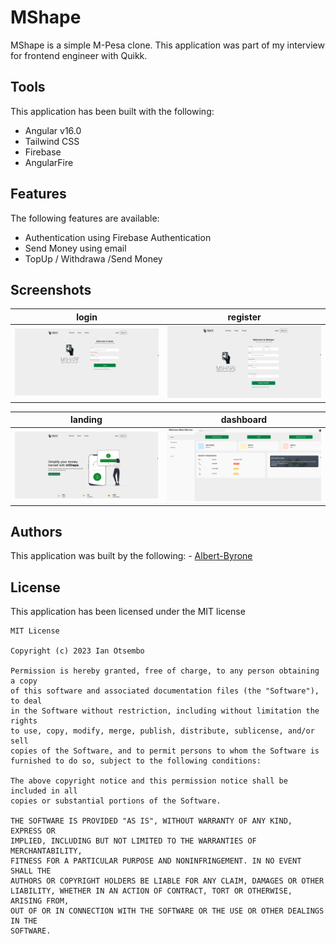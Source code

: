 # MShape

MShape is a simple M-Pesa clone. This application was part of my interview for frontend engineer with Quikk.

## Tools

This application has been built with the following:

- Angular v16.0
- Tailwind CSS
- Firebase
- AngularFire

## Features

The following features are available:

- Authentication using Firebase Authentication
- Send Money using email
- TopUp / Withdrawa /Send Money

## Screenshots

| login                                | register                              |
| ------------------------------------ | ------------------------------------- |
| ![image](/src/screenshots/login.png) | ![image](/src/screenshots/signup.png) |

| landing                             | dashboard                                |
| ----------------------------------- | ---------------------------------------- |
| ![image](/src/screenshots/home.png) | ![image](/src/screenshots/dashboard.png) |

## Authors

This application was built by the following: - [Albert-Byrone](https://github.com/Albert-Byrone)

## License

This application has been licensed under the MIT license

```
MIT License

Copyright (c) 2023 Ian Otsembo

Permission is hereby granted, free of charge, to any person obtaining a copy
of this software and associated documentation files (the "Software"), to deal
in the Software without restriction, including without limitation the rights
to use, copy, modify, merge, publish, distribute, sublicense, and/or sell
copies of the Software, and to permit persons to whom the Software is
furnished to do so, subject to the following conditions:

The above copyright notice and this permission notice shall be included in all
copies or substantial portions of the Software.

THE SOFTWARE IS PROVIDED "AS IS", WITHOUT WARRANTY OF ANY KIND, EXPRESS OR
IMPLIED, INCLUDING BUT NOT LIMITED TO THE WARRANTIES OF MERCHANTABILITY,
FITNESS FOR A PARTICULAR PURPOSE AND NONINFRINGEMENT. IN NO EVENT SHALL THE
AUTHORS OR COPYRIGHT HOLDERS BE LIABLE FOR ANY CLAIM, DAMAGES OR OTHER
LIABILITY, WHETHER IN AN ACTION OF CONTRACT, TORT OR OTHERWISE, ARISING FROM,
OUT OF OR IN CONNECTION WITH THE SOFTWARE OR THE USE OR OTHER DEALINGS IN THE
SOFTWARE.
```
